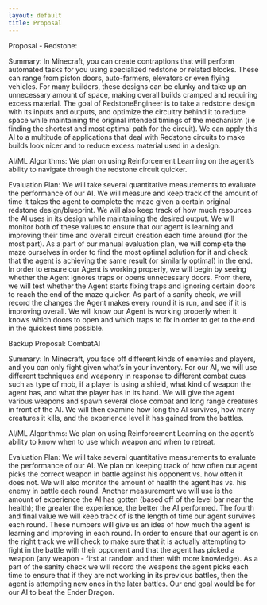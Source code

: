 ```yaml
---
layout: default
title: Proposal
---
```


Proposal - Redstone:

Summary: 
In Minecraft, you can create contraptions that will perform automated tasks for you using specialized redstone or related blocks. These can range from piston doors, auto-farmers, elevators or even flying vehicles. For many builders, these designs can be clunky and take up an unnecessary amount of space, making overall builds cramped and requiring excess material. The goal of RedstoneEngineer is to take a redstone design with its inputs and outputs, and optimize the circuitry behind it to reduce space while maintaining the original intended timings of the mechanism (i.e finding the shortest and most optimal path for the circuit). We can apply this AI to a multitude of applications that deal with Redstone circuits to make builds look nicer and to reduce excess material used in a design.


AI/ML Algorithms: 
We plan on using Reinforcement Learning on the agent’s ability to navigate through the redstone circuit quicker.
 

Evaluation Plan: 
We will take several quantitative measurements to evaluate the performance of our AI. We will measure and keep track of the amount of time it takes the agent to complete the maze given a certain original redstone design/blueprint. We will also keep track of how much resources the AI uses in its design while maintaining the desired output. We will monitor both of these values to ensure that our agent is learning and improving their time and overall circuit  creation each time around (for the most part). As a part of our manual evaluation plan, we will complete the maze ourselves in order to find the most optimal solution for it and check that the agent is achieving the same result (or similarly optimal) in the end. 
In order to ensure our Agent is working properly, we will begin by seeing whether the Agent ignores traps or opens unnecessary doors. From there, we will test whether the Agent starts fixing traps and ignoring certain doors to reach the end of the maze quicker. As part of a sanity check, we will record the changes the Agent makes every round it is run, and see if it is improving overall. We will know our Agent is working properly when it knows which doors to open and which traps to fix in order to get to the end in the quickest time possible.


Backup Proposal: CombatAI


Summary: 
	In Minecraft, you face off different kinds of enemies and players, and you can only fight given what’s in your inventory. For our AI, we will use different techniques and weaponry in response to different combat cues such as type of mob, if a player is using a shield, what kind of weapon the agent has, and what the player has in its hand. We will give the agent various weapons and spawn several close combat and long range creatures in front of the AI. We will then examine how long the AI survives, how many creatures it kills, and the experience level it has gained from the battles.

AI/ML Algorithms: 
We plan on using Reinforcement Learning on the agent’s ability to know when to use which weapon and when to retreat.
 
Evaluation Plan: 
	We will take several quantitative measurements to evaluate the performance of our AI. We plan on keeping track of how often our agent picks the correct weapon in battle against his opponent vs. how often it does not. We will also monitor the amount of health the agent has vs. his enemy in battle each round. Another measurement we will use is the amount of experience the AI has gotten (based off of the level bar near the health); the greater the experience, the better the AI performed. The fourth and final value we will keep track of is the length of time our agent survives each round. These numbers will give us an idea of how much the agent is learning and improving in each round. 
	In order to ensure that our agent is on the right track we will check to make sure that it is actually attempting to fight in the battle with their opponent and that the agent has picked a weapon (any weapon - first at random and then with more knowledge). As a part of the sanity check we will record the weapons the agent picks each time to ensure that if they are not working in its previous battles, then the agent is attempting new ones in the later battles. Our end goal would be for our AI to beat the Ender Dragon. 


